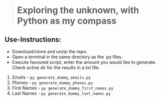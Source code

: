 > # Exploring the unknown, with Python as my compass

## Use-Instructions:
- Download/clone and unzip the repo.
- Open a terminal in the same directory as the .py files.
- Execute favoured script, enter the amount you would like to generate. Check active dir for the results in a txt file.

1. Emails - ``py generate_dummy_emails.py ``
1. Phones - ``py generate_dummy_phones.py ``
1. First Names - ``py generate_dummy_first_names.py ``
1. Last Names - ``py generate_dummy_last_names.py ``